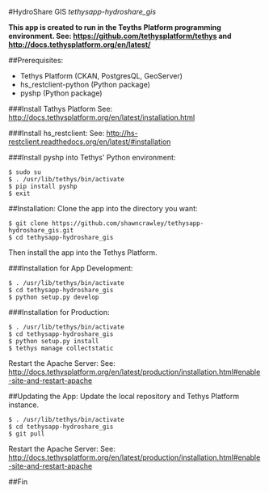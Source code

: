 #HydroShare GIS
*tethysapp-hydroshare_gis*

**This app is created to run in the Teyths Platform programming environment.
See: https://github.com/tethysplatform/tethys and http://docs.tethysplatform.org/en/latest/**

##Prerequisites:
- Tethys Platform (CKAN, PostgresQL, GeoServer)
- hs_restclient-python (Python package)
- pyshp (Python package)

###Install Tathys Platform
See: http://docs.tethysplatform.org/en/latest/installation.html

###Install hs_restclient:
See: http://hs-restclient.readthedocs.org/en/latest/#installation

###Install pyshp into Tethys' Python environment:
```
$ sudo su
$ . /usr/lib/tethys/bin/activate
$ pip install pyshp
$ exit
```
##Installation:
Clone the app into the directory you want:
```
$ git clone https://github.com/shawncrawley/tethysapp-hydroshare_gis.git
$ cd tethysapp-hydroshare_gis
```

Then install the app into the Tethys Platform.

###Installation for App Development:
```
$ . /usr/lib/tethys/bin/activate
$ cd tethysapp-hydroshare_gis
$ python setup.py develop
```
###Installation for Production:
```
$ . /usr/lib/tethys/bin/activate
$ cd tethysapp-hydroshare_gis
$ python setup.py install
$ tethys manage collectstatic
```
Restart the Apache Server:
See: http://docs.tethysplatform.org/en/latest/production/installation.html#enable-site-and-restart-apache

##Updating the App:
Update the local repository and Tethys Platform instance.
```
$ . /usr/lib/tethys/bin/activate
$ cd tethysapp-hydroshare_gis
$ git pull
```
Restart the Apache Server:
See: http://docs.tethysplatform.org/en/latest/production/installation.html#enable-site-and-restart-apache

##Fin
